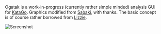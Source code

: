 Ogatak is a work-in-progress (currently rather simple minded) analysis GUI for [KataGo](https://github.com/lightvector/KataGo). Graphics modified from [Sabaki](https://github.com/SabakiHQ/Sabaki), with thanks. The basic concept is of course rather borrowed from [Lizzie](https://github.com/featurecat/lizzie).

![Screenshot](https://user-images.githubusercontent.com/16438795/117590193-0a067100-b126-11eb-8f88-6eb66c9d3a89.png)

